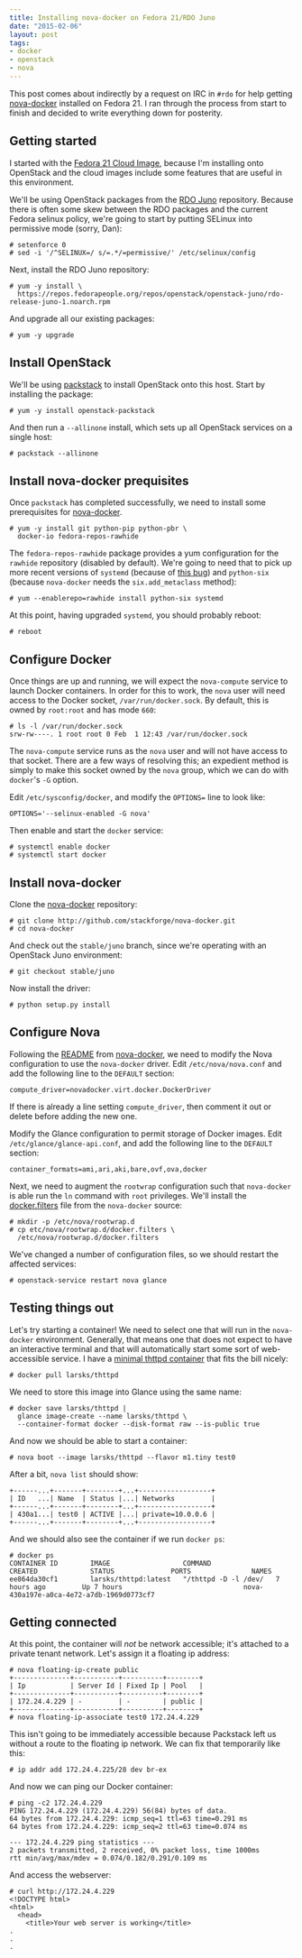 ```yaml
---
title: Installing nova-docker on Fedora 21/RDO Juno
date: "2015-02-06"
layout: post
tags:
- docker
- openstack
- nova
---
```


This post comes about indirectly by a request on IRC in `#rdo` for help getting [nova-docker][] installed on Fedora 21.  I ran through the process from start to finish and decided to write everything down for posterity.

## Getting started

I started with the [Fedora 21 Cloud Image][f21], because I'm
installing onto OpenStack and the cloud images include
some features that are useful in this environment.

[f21]: https://getfedora.org/en/cloud/download/

We'll be using OpenStack packages from the [RDO Juno][rdo] repository.
Because there is often some skew between the RDO packages and the
current Fedora selinux policy, we're going to start by putting SELinux
into permissive mode (sorry, Dan):

[rdo]: https://repos.fedorapeople.org/repos/openstack/openstack-juno/

    # setenforce 0
    # sed -i '/^SELINUX=/ s/=.*/=permissive/' /etc/selinux/config

Next, install the RDO Juno repository:

    # yum -y install \
      https://repos.fedorapeople.org/repos/openstack/openstack-juno/rdo-release-juno-1.noarch.rpm

And upgrade all our existing packages:

    # yum -y upgrade

## Install OpenStack

We'll be using [packstack][] to install OpenStack onto this host.
Start by installing the package:

[packstack]: https://wiki.openstack.org/wiki/Packstack

    # yum -y install openstack-packstack

And then run a `--allinone` install, which sets up all OpenStack
services on a single host:

    # packstack --allinone

## Install nova-docker prequisites

Once `packstack` has completed successfully, we need to install some
prerequisites for [nova-docker][].

[nova-docker]: https://github.com/stackforge/nova-docker

    # yum -y install git python-pip python-pbr \
      docker-io fedora-repos-rawhide

The `fedora-repos-rawhide` package provides a yum configuration for the
`rawhide` repository (disabled by default).  We're going to need that
to pick up more recent versions of `systemd` (because of [this
bug][rhbz#1187882]) and
`python-six` (because `nova-docker` needs the `six.add_metaclass`
method):

[rhbz#1187882]: https://bugzilla.redhat.com/show_bug.cgi?id=1187882

    # yum --enablerepo=rawhide install python-six systemd

At this point, having upgraded `systemd`, you should probably reboot:

    # reboot

## Configure Docker

Once things are up and running, we will expect the `nova-compute`
service to launch Docker containers.  In order for this to work, the
`nova` user will need access to the Docker socket,
`/var/run/docker.sock`.  By default, this is owned by `root:root` and
has mode `660`:

    # ls -l /var/run/docker.sock
    srw-rw----. 1 root root 0 Feb  1 12:43 /var/run/docker.sock

The `nova-compute` service runs as the `nova` user and will not have
access to that socket.  There are a few ways of resolving this; an
expedient method is simply to make this socket owned by the `nova`
group, which we can do with `docker`'s `-G` option.

Edit `/etc/sysconfig/docker`, and modify the `OPTIONS=` line to look
like:

    OPTIONS='--selinux-enabled -G nova'

Then enable and start the `docker` service:

    # systemctl enable docker
    # systemctl start docker

## Install nova-docker

Clone the [nova-docker][] repository:

    # git clone http://github.com/stackforge/nova-docker.git
    # cd nova-docker

And check out the `stable/juno` branch, since we're operating with an
OpenStack Juno environment:

    # git checkout stable/juno

Now install the driver:

    # python setup.py install

## Configure Nova

Following the [README][] from [nova-docker][], we need to modify
the Nova configuration to use the `nova-docker` driver.  Edit
`/etc/nova/nova.conf` and add the following line to the `DEFAULT`
section:

[readme]: https://github.com/stackforge/nova-docker/blob/master/README.rst

    compute_driver=novadocker.virt.docker.DockerDriver

If there is already a line setting `compute_driver`, then comment it
out or delete before adding the new one.

Modify the Glance configuration to permit storage of Docker images.
Edit `/etc/glance/glance-api.conf`, and add the following line to the
`DEFAULT` section:

    container_formats=ami,ari,aki,bare,ovf,ova,docker

Next, we need to augment the `rootwrap` configuration such that
`nova-docker` is able run the `ln` command with `root` privileges.
We'll install the [docker.filters][] file from the `nova-docker`
source:

[docker.filters]: https://github.com/stackforge/nova-docker/blob/master/etc/nova/rootwrap.d/docker.filters

    # mkdir -p /etc/nova/rootwrap.d
    # cp etc/nova/rootwrap.d/docker.filters \
      /etc/nova/rootwrap.d/docker.filters

We've changed a number of configuration files, so we should restart
the affected services:

    # openstack-service restart nova glance

## Testing things out

Let's try starting a container!  We need to select one that will run
in the `nova-docker` environment.  Generally, that means one that does
not expect to have an interactive terminal and that will automatically
start some sort of web-accessible service.  I have a [minimal thttpd
container][thttpd] that fits the bill nicely:

[thttpd]: https://registry.hub.docker.com/u/larsks/thttpd/

    # docker pull larsks/thttpd

We need to store this image into Glance using the same name:

    # docker save larsks/thttpd | 
      glance image-create --name larsks/thttpd \
      --container-format docker --disk-format raw --is-public true

And now we should be able to start a container:

    # nova boot --image larsks/thttpd --flavor m1.tiny test0

After a bit, `nova list` should show:

    +------...+-------+--------+...+------------------+
    | ID   ...| Name  | Status |...| Networks         |
    +------...+-------+--------+...+------------------+
    | 430a1...| test0 | ACTIVE |...| private=10.0.0.6 |
    +------...+-------+--------+...+------------------+

And we should also see the container if we run `docker ps`:

    # docker ps
    CONTAINER ID        IMAGE                  COMMAND                CREATED             STATUS              PORTS               NAMES
    ee864da30cf1        larsks/thttpd:latest   "/thttpd -D -l /dev/   7 hours ago         Up 7 hours                              nova-430a197e-a0ca-4e72-a7db-1969d0773cf7   

## Getting connected

At this point, the container will *not* be network accessible; it's
attached to a private tenant network.  Let's assign it a floating ip
address:

    # nova floating-ip-create public
    +--------------+-----------+----------+--------+
    | Ip           | Server Id | Fixed Ip | Pool   |
    +--------------+-----------+----------+--------+
    | 172.24.4.229 | -         | -        | public |
    +--------------+-----------+----------+--------+
    # nova floating-ip-associate test0 172.24.4.229

This isn't going to be immediately accessible because Packstack left
us without a route to the floating ip network.  We can fix that
temporarily like this:

    # ip addr add 172.24.4.225/28 dev br-ex

And now we can ping our Docker container:

    # ping -c2 172.24.4.229
    PING 172.24.4.229 (172.24.4.229) 56(84) bytes of data.
    64 bytes from 172.24.4.229: icmp_seq=1 ttl=63 time=0.291 ms
    64 bytes from 172.24.4.229: icmp_seq=2 ttl=63 time=0.074 ms

    --- 172.24.4.229 ping statistics ---
    2 packets transmitted, 2 received, 0% packet loss, time 1000ms
    rtt min/avg/max/mdev = 0.074/0.182/0.291/0.109 ms

And access the webserver:

    # curl http://172.24.4.229
    <!DOCTYPE html>
    <html>
      <head>            
        <title>Your web server is working</title>
    .
    .
    .


